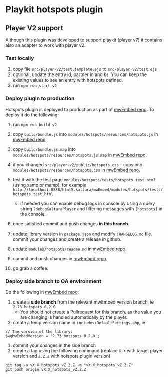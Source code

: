 # Playkit hotspots plugin


## Player V2 support
Although this plugin was developed to support playkit (player v7) it contains also an adapter to work with player v2. 

### Test locally
1. copy file `src/player-v2/test.template.ejs` to `src/player-v2/test.ejs`
2. optional, update the entry id, partner id and ks. You can keep the existing values to see an entry with hotspots defined.
3. run `npm run start-v2`

### Deploy plugin to production
Hotspots plugin is deployed to production as part of [mwEmbed repo](https://github.com/kaltura/mwEmbed). To deploy it do the following:
1. run `npm run build-v2`
2. copy `build/bundle.js` into `modules/hotspots/resources/hotspots.js` in [mwEmbed repo](https://github.com/kaltura/mwEmbed).
3. copy `build/bundle.js.map` into `modules/hotspots/resources/hotspots.js.map` in [mwEmbed repo](https://github.com/kaltura/mwEmbed).
4. if you changed `src/player-v2/public/hotspots.css` - copy into `modules/hotspots/resources/hotspots.css` in [mwEmbed repo](https://github.com/kaltura/mwEmbed).
4. test it with the test page `modules/hotspots/tests/hotspots.test.html` (using xamp or mamp). for example `http://localhost:8888/html5.kaltura/mwEmbed/modules/hotspots/tests/hotspots.test.html` 

	* if needed you can enable debug logs in console by using a query string `?debugKalturaPlayer` and filtering messages with `[hotspots]` in the console.
5. once satisfied commit and push changes **in this branch**.
1. update library version in `package.json` and modify `CHANGELOG.md` file. commit your changes and create a release in github.
6. update `modules/hotspots/readme.md` in [mwEmbed repo](https://github.com/kaltura/mwEmbed).
7. commit and push changes in [mwEmbed repo](https://github.com/kaltura/mwEmbed).
8. go grab a coffee.

### Deploy side branch to QA environment

Do the following in [mwEmbed repo](https://github.com/kaltura/mwEmbed):
1. create a **side branch** from the relevant mwEmbed version branch, ie `2.73-hotspots-0.2.0`
	* You should not create a Pullrequest for this branch, as the value you are changing is handled automatically by the player. 
1. create a temp version name in `includes/DefaultSettings.php`, ie:
```
// The version of the library:
$wgMwEmbedVersion = '2.73_hotspots_0.2.0';
```
1. commit your changes in the side branch
2. create a tag using the following command (replace `X.X` with target player version and `Z.Z.Z` with hotspots plugin version)
```
git tag -a vX.X_hotspots_vZ.Z.Z -m "vX.X_hotspots_vZ.Z.Z"
git push origin vX.X_hotspots_vZ.Z.Z
```


